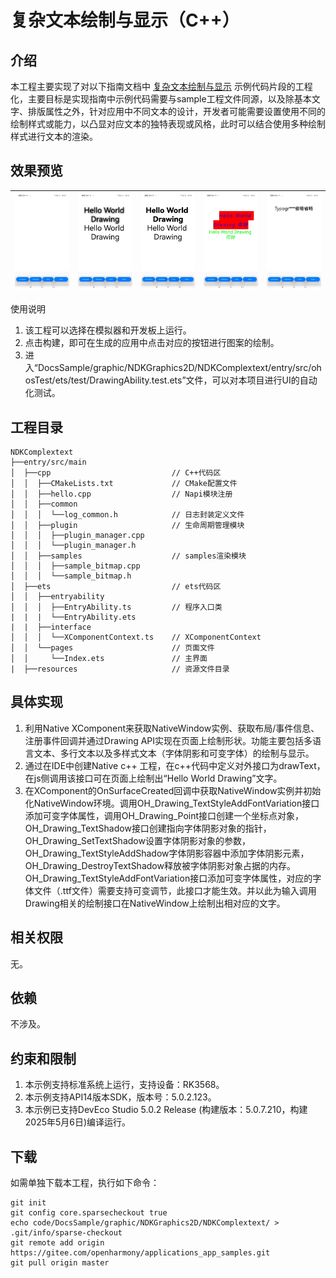 # 复杂文本绘制与显示（C++）

## 介绍

本工程主要实现了对以下指南文档中 [复杂文本绘制与显示](https://docs.openharmony.cn/pages/v5.0/zh-cn/application-dev/graphics/complex-text-c.md) 示例代码片段的工程化，主要目标是实现指南中示例代码需要与sample工程文件同源，以及除基本文字、排版属性之外，针对应用中不同文本的设计，开发者可能需要设置使用不同的绘制样式或能力，以凸显对应文本的独特表现或风格，此时可以结合使用多种绘制样式进行文本的渲染。

## 效果预览

| ![](screenshots/device/page.jpg) | ![](screenshots/device/shadow.jpg) | ![](screenshots/device/variation.jpg) | ![](screenshots/device/brush.jpg) | ![](screenshots/device/Ellipsis.jpg) |
|----------------------------------|------------------------------------|---------------------------------------|-----------------------------------|--------------------------------------|

使用说明

1. 该工程可以选择在模拟器和开发板上运行。
2. 点击构建，即可在生成的应用中点击对应的按钮进行图案的绘制。
3. 进入“DocsSample/graphic/NDKGraphics2D/NDKComplextext/entry/src/ohosTest/ets/test/DrawingAbility.test.ets”文件，可以对本项目进行UI的自动化测试。

## 工程目录

```
NDKComplextext
├──entry/src/main
│  ├──cpp                           // C++代码区
│  │  ├──CMakeLists.txt             // CMake配置文件
│  │  ├──hello.cpp                  // Napi模块注册
│  │  ├──common
│  │  │  └──log_common.h            // 日志封装定义文件
│  │  ├──plugin                     // 生命周期管理模块
│  │  │  ├──plugin_manager.cpp
│  │  │  └──plugin_manager.h
│  │  ├──samples                    // samples渲染模块
│  │  │  ├──sample_bitmap.cpp
│  │  │  └──sample_bitmap.h
│  ├──ets                           // ets代码区
│  │  ├──entryability
│  │  │  ├──EntryAbility.ts         // 程序入口类
|  |  |  └──EntryAbility.ets
|  |  ├──interface
│  │  │  └──XComponentContext.ts    // XComponentContext
│  │  └──pages                      // 页面文件
│  │     └──Index.ets               // 主界面
|  ├──resources         			// 资源文件目录
```

## 具体实现

1. 利用Native XComponent来获取NativeWindow实例、获取布局/事件信息、注册事件回调并通过Drawing API实现在页面上绘制形状。功能主要包括多语言文本、多行文本以及多样式文本（字体阴影和可变字体）的绘制与显示。
2. 通过在IDE中创建Native c++ 工程，在c++代码中定义对外接口为drawText，在js侧调用该接口可在页面上绘制出“Hello World Drawing”文字。
3. 在XComponent的OnSurfaceCreated回调中获取NativeWindow实例并初始化NativeWindow环境。调用OH_Drawing_TextStyleAddFontVariation接口添加可变字体属性，调用OH_Drawing_Point接口创建一个坐标点对象，OH_Drawing_TextShadow接口创建指向字体阴影对象的指针，OH_Drawing_SetTextShadow设置字体阴影对象的参数，OH_Drawing_TextStyleAddShadow字体阴影容器中添加字体阴影元素，OH_Drawing_DestroyTextShadow释放被字体阴影对象占据的内存。OH_Drawing_TextStyleAddFontVariation接口添加可变字体属性，对应的字体文件（.ttf文件）需要支持可变调节，此接口才能生效。并以此为输入调用Drawing相关的绘制接口在NativeWindow上绘制出相对应的文字。

## 相关权限

无。

## 依赖

不涉及。

## 约束和限制

1. 本示例支持标准系统上运行，支持设备：RK3568。
2. 本示例支持API14版本SDK，版本号：5.0.2.123。
3. 本示例已支持DevEco Studio 5.0.2 Release (构建版本：5.0.7.210，构建 2025年5月6日)编译运行。

## 下载

如需单独下载本工程，执行如下命令：

```
git init
git config core.sparsecheckout true
echo code/DocsSample/graphic/NDKGraphics2D/NDKComplextext/ > .git/info/sparse-checkout
git remote add origin https://gitee.com/openharmony/applications_app_samples.git
git pull origin master
```

